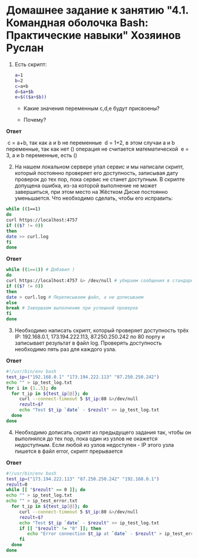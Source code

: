 
# Домашнее задание к занятию "4.1. Командная оболочка Bash: Практические навыки" Хозяинов Руслан

1. Есть скрипт:
	```bash
	a=1
	b=2
	c=a+b
	d=$a+$b
	e=$(($a+$b))
	```
	* Какие значения переменным c,d,e будут присвоены?
	
	* Почему?
	

**Ответ**

​		с = a+b, так как а и b не переменные 
​		d = 1+2, в этом случаи  а и b переменные, так как нет () операция не считается математической 
​		e = 3, a и b переменные, есть ()

2. На нашем локальном сервере упал сервис и мы написали скрипт, который постоянно проверяет его доступность, записывая дату проверок до тех пор, пока сервис не станет доступным. В скрипте допущена ошибка, из-за которой выполнение не может завершиться, при этом место на Жёстком Диске постоянно уменьшается. Что необходимо сделать, чтобы его исправить:

```bash
while ((1==1)
do
curl https://localhost:4757
if (($? != 0))
then
date >> curl.log
fi
done
```

**Ответ**

```bash
while ((1==1)) # Добавил )
do
curl https://localhost:4757 &> /dev/null # убираем сообщения в стандарный вывод и ошибки
if (($? != 0))
then
date > curl.log # Переписываем файл, а не дописываем
else 
break # Завершаем выполнение при успешной проверке
fi
done
```

3. Необходимо написать скрипт, который проверяет доступность трёх IP: 192.168.0.1, 173.194.222.113, 87.250.250.242 по 80 порту и записывает результат в файл log. Проверять доступность необходимо пять раз для каждого узла.

**Ответ**

```bash
#!/usr/bin/env bash
test_ip=("192.168.0.1" "173.194.222.113" "87.250.250.242")
echo "" > ip_test_log.txt
for i in {1..5}; do
  for t_ip in ${test_ip[@]}; do
     curl --connect-timeout 5 $t_ip:80 &>/dev/null
     rezult=$?
     echo "Test $t_ip `date` - $rezult" >> ip_test_log.txt
  done
done
```

4. Необходимо дописать скрипт из предыдущего задания так, чтобы он выполнялся до тех пор, пока один из узлов не окажется недоступным. Если любой из узлов недоступен - IP этого узла пишется в файл error, скрипт прерывается

**Ответ**

```bash
#!/usr/bin/env bash
test_ip=("173.194.222.113" "87.250.250.242" "192.168.0.1")
rezult=0
while [[ "$rezult" == 0 ]]; do
echo "" > ip_test_log.txt
echo "" > ip_test_error.txt
  for t_ip in ${test_ip[@]}; do
     curl --connect-timeout 5 $t_ip:80 &>/dev/null
     rezult=$?
     echo "Test $t_ip `date` - $rezult" >> ip_test_log.txt
     if [[ "$rezult" != "0" ]]; then
        echo "Error connection $t_ip at `date` - $rezult" > ip_test_error.txt
     fi
  done
done
```



   
